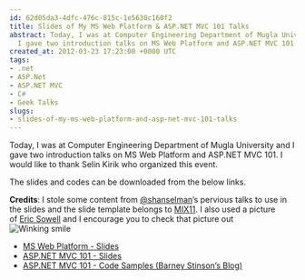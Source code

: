 ```yaml
---
id: 62d05da3-4dfc-476c-815c-1e5630c160f2
title: Slides of My MS Web Platform & ASP.NET MVC 101 Talks
abstract: Today, I was at Computer Engineering Department of Mugla University and
  I gave two introduction talks on MS Web Platform and ASP.NET MVC 101.
created_at: 2012-03-23 17:23:00 +0000 UTC
tags:
- .net
- ASP.Net
- ASP.NET MVC
- C#
- Geek Talks
slugs:
- slides-of-my-ms-web-platform-and-asp-net-mvc-101-talks
---
```


<p>Today, I was at Computer Engineering Department of Mugla University and I gave two introduction talks on MS Web Platform and ASP.NET MVC 101. I would like to thank Selin Kirik who organized this event.</p>
<p>The slides and codes can be downloaded from the below links.</p>
<p><strong>Credits</strong>: I stole some content from <a title="http://twitter.com/shanselman" href="http://twitter.com/shanselman" target="_blank">@shanselman</a>&rsquo;s pervious talks to use in the slides and the slide template belongs to <a title="http://channel9.msdn.com/Events/MIX/MIX11" href="http://channel9.msdn.com/Events/MIX/MIX11" target="_blank">MIX11</a>. I also used a picture of&nbsp;<a href="http://ericsowell.com/" title="http://ericsowell.com/" target="_blank">Eric Sowell</a>&nbsp;and&nbsp;I encourage you to check that picture out <img style="border-style: none;" class="wlEmoticon wlEmoticon-winkingsmile" alt="Winking smile" src="http://www.tugberkugurlu.com/Content/Images/UploadedByAuthors/wlw/0bccde61c0fc_F283/wlEmoticon-winkingsmile.png" /></p>
<ul>
<li><a title="http://dl.dropbox.com/u/20568014/Permenent/mugla1203/2012032401%2C%20Microsoft%20Web%20Platform.pptx" href="http://dl.dropbox.com/u/20568014/Permenent/mugla1203/2012032401%2C%20Microsoft%20Web%20Platform.pptx" target="_blank">MS Web Platform - Slides</a> </li>
<li><a title="http://dl.dropbox.com/u/20568014/Permenent/mugla1203/2012032402%2C%20ASP.NET%20MVC%20101.pptx" href="http://dl.dropbox.com/u/20568014/Permenent/mugla1203/2012032402%2C%20ASP.NET%20MVC%20101.pptx" target="_blank">ASP.NET MVC 101 - Slides</a> </li>
<li><a title="http://dl.dropbox.com/u/20568014/Permenent/mugla1203/MvcBlog.zip" href="http://dl.dropbox.com/u/20568014/Permenent/mugla1203/MvcBlog.zip" target="_blank">ASP.NET MVC 101 - Code Samples (Barney Stinson&rsquo;s Blog)</a></li>
</ul>